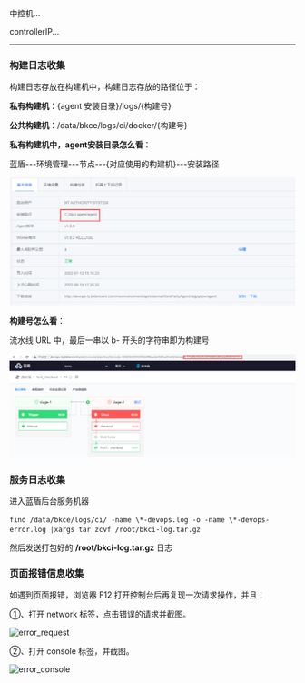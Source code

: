 中控机...

controllerIP...





---

### 构建日志收集

构建日志存放在构建机中，构建日志存放的路径位于：

**私有构建机**：{agent 安装目录}/logs/{构建号}

**公共构建机**：/data/bkce/logs/ci/docker/{构建号}



**私有构建机中，agent安装目录怎么看**：

蓝盾---环境管理---节点---{对应使用的构建机}---安装路径

![agent安装目录](../../.gitbook/assets/build_log_url.png)

**构建号怎么看**：

流水线 URL 中，最后一串以 b- 开头的字符串即为构建号

![构建号](../../.gitbook/assets/build_id.png)

### 服务日志收集

进入蓝盾后台服务机器

```find /data/bkce/logs/ci/ -name \*-devops.log -o -name \*-devops-error.log |xargs tar zcvf /root/bkci-log.tar.gz```

然后发送打包好的 **/root/bkci-log.tar.gz** 日志

### 页面报错信息收集

如遇到页面报错，浏览器 F12 打开控制台后再复现一次请求操作，并且：

①、打开 network 标签，点击错误的请求并截图。

![error_request](../../.gitbook/assets/error_request.png)



②、打开 console 标签，并截图。

![error_console](../../.gitbook/assets/weberror_console.png)



